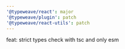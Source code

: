 ```yaml
---
'@typeweave/react': major
'@typeweave/plugin': patch
'@typeweave/react-utils': patch
---
```


feat: strict types check with tsc and only esm
